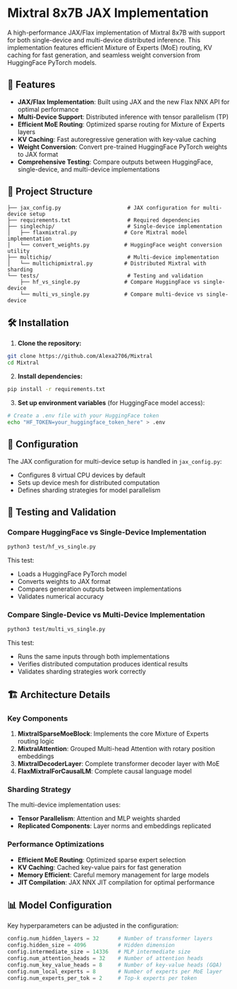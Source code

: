 # Mixtral 8x7B JAX Implementation

A high-performance JAX/Flax implementation of Mixtral 8x7B with support for both single-device and multi-device distributed inference. This implementation features efficient Mixture of Experts (MoE) routing, KV caching for fast generation, and seamless weight conversion from HuggingFace PyTorch models.

## 🚀 Features

- **JAX/Flax Implementation**: Built using JAX and the new Flax NNX API for optimal performance
- **Multi-Device Support**: Distributed inference with tensor parallelism (TP)
- **Efficient MoE Routing**: Optimized sparse routing for Mixture of Experts layers
- **KV Caching**: Fast autoregressive generation with key-value caching
- **Weight Conversion**: Convert pre-trained HuggingFace PyTorch weights to JAX format
- **Comprehensive Testing**: Compare outputs between HuggingFace, single-device, and multi-device implementations

## 📁 Project Structure

```
├── jax_config.py                     # JAX configuration for multi-device setup
├── requirements.txt                  # Required dependencies
├── singlechip/                       # Single-device implementation
│   ├── flaxmixtral.py               # Core Mixtral model implementation
│   └── convert_weights.py           # HuggingFace weight conversion utility
├── multichip/                        # Multi-device implementation
│   └── multichipmixtral.py          # Distributed Mixtral with sharding
└── tests/                            # Testing and validation
    ├── hf_vs_single.py              # Compare HuggingFace vs single-device
    └── multi_vs_single.py           # Compare multi-device vs single-device
```

## 🛠️ Installation

1. **Clone the repository:**

```bash
git clone https://github.com/Alexa2706/Mixtral
cd Mixtral
```

2. **Install dependencies:**

```bash
pip install -r requirements.txt
```

3. **Set up environment variables** (for HuggingFace model access):

```bash
# Create a .env file with your HuggingFace token
echo "HF_TOKEN=your_huggingface_token_here" > .env
```

## 🔧 Configuration

The JAX configuration for multi-device setup is handled in `jax_config.py`:

- Configures 8 virtual CPU devices by default
- Sets up device mesh for distributed computation
- Defines sharding strategies for model parallelism

## 🧪 Testing and Validation

### Compare HuggingFace vs Single-Device Implementation

```bash
python3 test/hf_vs_single.py
```

This test:

- Loads a HuggingFace PyTorch model
- Converts weights to JAX format
- Compares generation outputs between implementations
- Validates numerical accuracy

### Compare Single-Device vs Multi-Device Implementation

```bash
python3 test/multi_vs_single.py
```

This test:

- Runs the same inputs through both implementations
- Verifies distributed computation produces identical results
- Validates sharding strategies work correctly

## 🏗️ Architecture Details

### Key Components

1. **MixtralSparseMoeBlock**: Implements the core Mixture of Experts routing logic
2. **MixtralAttention**: Grouped Multi-head Attention with rotary position embeddings
3. **MixtralDecoderLayer**: Complete transformer decoder layer with MoE
4. **FlaxMixtralForCausalLM**: Complete causal language model

### Sharding Strategy

The multi-device implementation uses:

- **Tensor Parallelism**: Attention and MLP weights sharded
- **Replicated Components**: Layer norms and embeddings replicated

### Performance Optimizations

- **Efficient MoE Routing**: Optimized sparse expert selection
- **KV Caching**: Cached key-value pairs for fast generation
- **Memory Efficient**: Careful memory management for large models
- **JIT Compilation**: JAX NNX JIT compilation for optimal performance

## 📊 Model Configuration

Key hyperparameters can be adjusted in the configuration:

```python
config.num_hidden_layers = 32      # Number of transformer layers
config.hidden_size = 4096          # Hidden dimension
config.intermediate_size = 14336   # MLP intermediate size
config.num_attention_heads = 32    # Number of attention heads
config.num_key_value_heads = 8     # Number of key-value heads (GQA)
config.num_local_experts = 8       # Number of experts per MoE layer
config.num_experts_per_tok = 2     # Top-k experts per token
```
